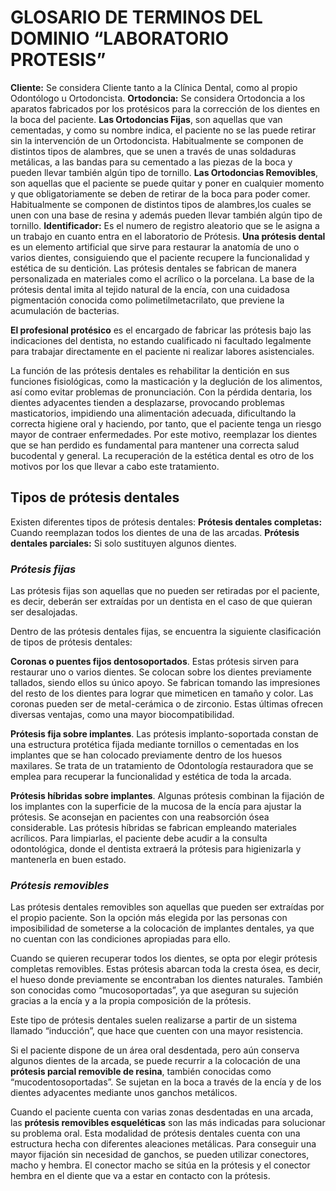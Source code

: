 # **GLOSARIO DE TERMINOS DEL DOMINIO “LABORATORIO PROTESIS”**
**Cliente:** Se considera Cliente tanto a la Clínica Dental, como al propio Odontólogo u Ortodoncista.
**Ortodoncia:** Se considera Ortodoncia a los aparatos fabricados por los protésicos para la corrección de los dientes en la boca del paciente.
**Las Ortodoncias Fijas**, son aquellas que van cementadas, y como su nombre indica, el paciente no se las puede retirar sin la intervención de un Ortodoncista. Habitualmente se componen de distintos tipos de alambres, que se unen a través de unas soldaduras metálicas, a las bandas para su cementado a las piezas de la boca y pueden llevar también algún tipo de tornillo.
**Las Ortodoncias Removibles**, son aquellas que el paciente se puede quitar y poner en cualquier momento y que obligatoriamente se deben de retirar de la boca para poder comer. Habitualmente se componen de distintos tipos de alambres,los cuales se unen con una base de resina y además pueden llevar también algún tipo de tornillo.
**Identificador:** Es el numero de registro aleatorio que se le asigna a un trabajo en cuanto entra en el laboratorio de Prótesis.
**Una prótesis dental** es un elemento artificial que sirve para restaurar la anatomía de uno o varios dientes, consiguiendo que el paciente recupere la funcionalidad y estética de su dentición.
Las prótesis dentales se fabrican de manera personalizada en materiales como el acrílico o la porcelana. La base de la prótesis dental imita al tejido natural de la encía, con una cuidadosa pigmentación conocida como polimetilmetacrilato, que previene la acumulación de bacterias.

**El profesional protésico** es el encargado de fabricar las prótesis bajo las indicaciones del dentista, no estando cualificado ni facultado legalmente para trabajar directamente en el paciente ni realizar labores asistenciales.

La función de las prótesis dentales es rehabilitar la dentición en sus funciones fisiológicas, como la masticación y la deglución de los alimentos, así como evitar problemas de pronunciación.
Con la pérdida dentaria, los dientes adyacentes tienden a desplazarse, provocando problemas masticatorios, impidiendo una alimentación adecuada, dificultando la correcta higiene oral y haciendo, por tanto, que el paciente tenga un riesgo mayor de contraer enfermedades. Por este motivo, reemplazar los dientes que se han perdido es fundamental para mantener una correcta salud bucodental y general. La recuperación de la estética dental es otro de los motivos por los que llevar a cabo este tratamiento.
 
## **Tipos de prótesis dentales**

Existen diferentes tipos de prótesis dentales: 
**Prótesis dentales completas:** Cuando reemplazan todos los dientes de una de las arcadas.
**Prótesis dentales parciales:** Si solo sustituyen algunos dientes.
 
### *Prótesis fijas*

Las prótesis fijas son aquellas que no pueden ser retiradas por el paciente, es decir, deberán ser extraídas por un dentista en el caso de que quieran ser desalojadas.

Dentro de las prótesis dentales fijas, se encuentra la siguiente clasificación de tipos de prótesis dentales:

**Coronas o puentes fijos dentosoportados**. Estas prótesis sirven para restaurar uno o varios dientes. Se colocan sobre los dientes previamente tallados, siendo ellos su único apoyo. Se fabrican tomando las impresiones del resto de los dientes para lograr que mimeticen en tamaño y color. Las coronas pueden ser de metal-cerámica o de zirconio. Estas últimas ofrecen diversas ventajas, como una mayor biocompatibilidad.

**Prótesis fija sobre implantes**. Las prótesis implanto-soportada constan de una estructura protética fijada mediante tornillos o cementadas en los implantes que se han colocado previamente dentro de los huesos maxilares. Se trata de un tratamiento de Odontología restauradora que se emplea para recuperar la funcionalidad y estética de toda la arcada.

**Prótesis híbridas sobre implantes**. Algunas prótesis combinan la fijación de los implantes con la superficie de la mucosa de la encía para ajustar la prótesis. Se aconsejan en pacientes con una reabsorción ósea considerable. Las prótesis híbridas se fabrican empleando materiales acrílicos. Para limpiarlas, el paciente debe acudir a la consulta odontológica, donde el dentista extraerá la prótesis para higienizarla y mantenerla en buen estado.
 
### *Prótesis removibles*

Las prótesis dentales removibles son aquellas que pueden ser extraídas por el propio paciente. Son la opción más elegida por las personas con imposibilidad de someterse a la colocación de implantes dentales, ya que no cuentan con las condiciones apropiadas para ello.

Cuando se quieren recuperar todos los dientes, se opta por elegir prótesis completas removibles. Estas prótesis abarcan toda la cresta ósea, es decir, el hueso donde previamente se encontraban los dientes naturales. También son conocidas como “mucosoportadas”, ya que aseguran su sujeción gracias a la encía y a la propia composición de la prótesis.

Este tipo de prótesis dentales suelen realizarse a partir de un sistema llamado “inducción”, que hace que cuenten con una mayor resistencia.

Si el paciente dispone de un área oral desdentada, pero aún conserva algunos dientes de la arcada, se puede recurrir a la colocación de una **prótesis parcial removible de resina**, también conocidas como “mucodentosoportadas”. Se sujetan en la boca a través de la encía y de los dientes adyacentes mediante unos ganchos metálicos.

Cuando el paciente cuenta con varias zonas desdentadas en una arcada, las **prótesis removibles esqueléticas** son las más indicadas para solucionar su problema oral. Esta modalidad de prótesis dentales cuenta con una estructura hecha con diferentes aleaciones metálicas.  Para conseguir una mayor fijación sin necesidad de ganchos, se pueden utilizar conectores, macho y hembra. El conector macho se sitúa en la prótesis y el conector hembra en el diente que va a estar en contacto con la prótesis.
